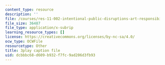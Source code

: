 ```yaml
---
content_type: resource
description: ''
file: /courses/res-11-002-intentional-public-disruptions-art-responsibility-and-pedagogy-fall-2017/dcbbbc68d609b932f7fc9ad206d3fb93_3093728.srt
file_size: 36487
file_type: application/x-subrip
learning_resource_types: []
license: https://creativecommons.org/licenses/by-nc-sa/4.0/
ocw_type: OCWFile
resourcetype: Other
title: 3play caption file
uid: dcbbbc68-d609-b932-f7fc-9ad206d3fb93
---
```


